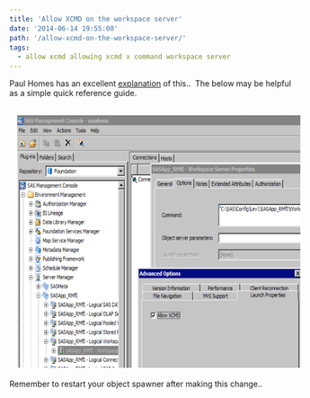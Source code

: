 ```yaml
---
title: 'Allow XCMD on the workspace server'
date: '2014-06-14 19:55:00'
path: '/allow-xcmd-on-the-workspace-server/'
tags:
  - allow xcmd allowing xcmd x command workspace server
---
```


<!-- Paul Homes has an excellent <a href="http://platformadmin.com/blogs/paul/2011/06/noxcmd/">explanation</a> of this.. &nbsp;The below may be helpful as a simple quick reference guide.<br /><br /><div style="clear: both; text-align: center;"> -->
<!-- Paul Homes has an excellent <a href="http://platformadmin.com/blogs/paul/2011/06/noxcmd/">explanation</a> of this.. &nbsp;The below may be helpful as a simple quick reference guide.<br /><br /><div style="clear: both; text-align: center;"> -->

Paul Homes has an excellent <a href="http://platformadmin.com/blogs/paul/2011/06/noxcmd/">explanation</a> of this.. &nbsp;The below may be helpful as a simple quick reference guide.<br /><br /><div style="clear: both; text-align: center;">
<a href="../images/Screen+Shot+2014-06-14+at+20.53.35.png" style="margin-left: 1em; margin-right: 1em;"><img border="0" src="../images/Screen+Shot+2014-06-14+at+20.53.35.png" height="450" width="640" /></a></div><br />Remember to restart your object spawner after making this change..
